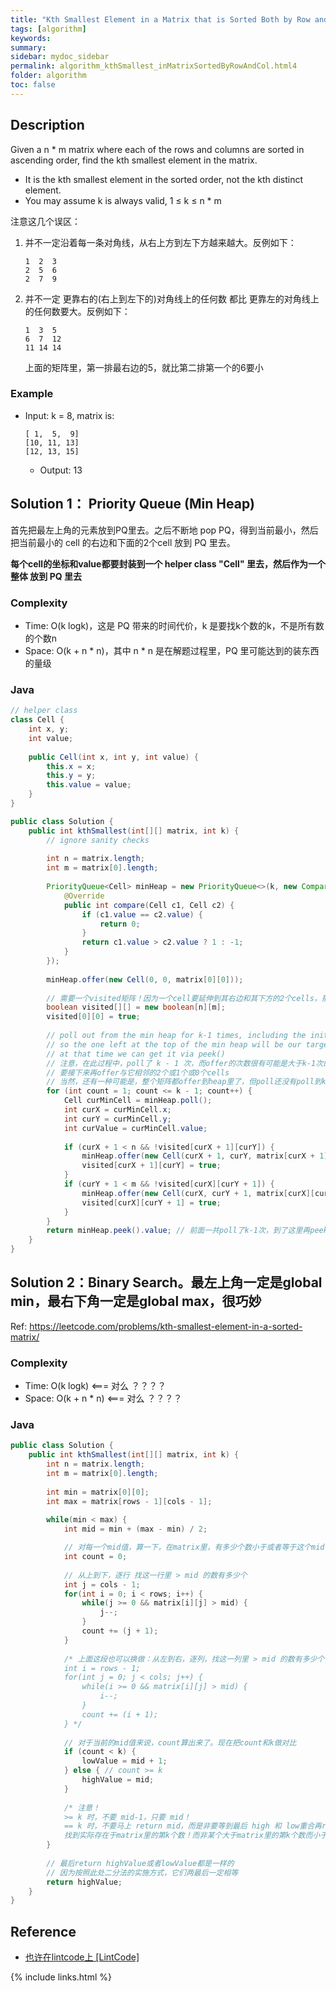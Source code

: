 ```yaml
---
title: "Kth Smallest Element in a Matrix that is Sorted Both by Row and Column"
tags: [algorithm]
keywords:
summary:
sidebar: mydoc_sidebar
permalink: algorithm_kthSmallest_inMatrixSortedByRowAndCol.html4
folder: algorithm
toc: false
---
```


## Description
Given a n * m matrix where each of the rows and columns are sorted in ascending order, 
find the kth smallest element in the matrix.
* It is the kth smallest element in the sorted order, not the kth distinct element.
* You may assume k is always valid, 1 ≤ k ≤ n * m

注意这几个误区：
1. 并不一定沿着每一条对角线，从右上方到左下方越来越大。反例如下：
   ```
   1  2  3
   2  5  6
   2  7  9
   ```
2. 并不一定 更靠右的(右上到左下的)对角线上的任何数 都比 更靠左的对角线上的任何数要大。反例如下：
   ```
   1  3  5
   6  7  12
   11 14 14
   ```
   上面的矩阵里，第一排最右边的5，就比第二排第一个的6要小

### Example
* Input: k = 8, matrix is:
  ```
  [ 1,  5,  9]
  [10, 11, 13]
  [12, 13, 15]
  ```
  * Output: 13

## Solution 1： Priority Queue (Min Heap)
首先把最左上角的元素放到PQ里去。之后不断地 pop PQ，得到当前最小，然后把当前最小的 cell 的右边和下面的2个cell 放到 PQ 里去。

**每个cell的坐标和value都要封装到一个 helper class "Cell" 里去，然后作为一个整体 放到 PQ 里去**

### Complexity
* Time: O(k logk)，这是 PQ 带来的时间代价，k 是要找k个数的k，不是所有数的个数n
* Space: O(k + n * n)，其中 n * n 是在解题过程里，PQ 里可能达到的装东西的量级

### Java
```java
// helper class
class Cell {
    int x, y;
    int value;
  
    public Cell(int x, int y, int value) {
        this.x = x;
        this.y = y;
        this.value = value;
    }
}

public class Solution {
    public int kthSmallest(int[][] matrix, int k) {
        // ignore sanity checks
        
        int n = matrix.length;
        int m = matrix[0].length;
    
        PriorityQueue<Cell> minHeap = new PriorityQueue<>(k, new Comparator<Cell>() {
            @Override
            public int compare(Cell c1, Cell c2) {
                if (c1.value == c2.value) {
                    return 0;
                }
                return c1.value > c2.value ? 1 : -1;
            }
        });
      
        minHeap.offer(new Cell(0, 0, matrix[0][0]));
    
        // 需要一个visited矩阵！因为一个cell要延伸到其右边和其下方的2个cells，那么不同的cell可能就会延伸到同一个cell
        boolean visited[][] = new boolean[n][m];
        visited[0][0] = true;
    
        // poll out from the min heap for k-1 times, including the initial cell at [0][0],
        // so the one left at the top of the min heap will be our target: the kth smallest element,
        // at that time we can get it via peek()
        // 注意，在此过程中，poll了 k - 1 次，而offer的次数很有可能是大于k-1次的！！！因为poll一个cell可能就
        // 要接下来再offer与它相邻的2个或1个或0个cells
        // 当然，还有一种可能是，整个矩阵都offer到heap里了，但poll还没有poll到k-1次，这个情况，下面的代码也是包含了的
        for (int count = 1; count <= k - 1; count++) {
            Cell curMinCell = minHeap.poll();
            int curX = curMinCell.x;
            int curY = curMinCell.y;
            int curValue = curMinCell.value;
      
            if (curX + 1 < n && !visited[curX + 1][curY]) {
                minHeap.offer(new Cell(curX + 1, curY, matrix[curX + 1][curY]));
                visited[curX + 1][curY] = true;
            }
            if (curY + 1 < m && !visited[curX][curY + 1]) {
                minHeap.offer(new Cell(curX, curY + 1, matrix[curX][curY + 1]));
                visited[curX][curY + 1] = true;
            }
        }
        return minHeap.peek().value; // 前面一共poll了k-1次，到了这里再peek就是peek到第k个数了
    }  
}
```

## Solution 2：Binary Search。最左上角一定是global min，最右下角一定是global max，很巧妙
Ref: https://leetcode.com/problems/kth-smallest-element-in-a-sorted-matrix/

### Complexity
* Time: O(k logk) <=== 对么 ？？？？
* Space: O(k + n * n) <=== 对么 ？？？？

### Java
```java
public class Solution {
    public int kthSmallest(int[][] matrix, int k) {
        int n = matrix.length;
        int m = matrix[0].length;
   
        int min = matrix[0][0];
        int max = matrix[rows - 1][cols - 1];
        
        while(min < max) {
            int mid = min + (max - min) / 2;

            // 对每一个mid值，算一下，在matrix里，有多少个数小于或者等于这个mid值
            int count = 0; 
           
            // 从上到下，逐行 找这一行里 > mid 的数有多少个
            int j = cols - 1;
            for(int i = 0; i < rows; i++) {
                while(j >= 0 && matrix[i][j] > mid) {
                    j--;
                }
                count += (j + 1);
            }
            
            /* 上面这段也可以换做：从左到右，逐列，找这一列里 > mid 的数有多少个，如下：
            int i = rows - 1;
            for(int j = 0; j < cols; j++) {
                while(i >= 0 && matrix[i][j] > mid) {
                    i--;
                }
                count += (i + 1);
            } */
            
            // 对于当前的mid值来说，count算出来了。现在把count和k做对比
            if (count < k) {
                lowValue = mid + 1;
            } else { // count >= k
                highValue = mid;
            }
            
            /* 注意！
            >= k 时，不要 mid-1，只要 mid！
            == k 时，不要马上 return mid，而是非要等到最后 high 和 low重合再return！这样的目的是
            找到实际存在于matrix里的第k个数！而非某个大于matrix里的第k个数而小于matrix里的第k+1个数 的数！ */
        }
        
        // 最后return highValue或者lowValue都是一样的
        // 因为按照此处二分法的实施方式，它们两最后一定相等
        return highValue;
    }
}
```

## Reference
* [也许在lintcode上 [LintCode]](网址放在这里)

{% include links.html %}
